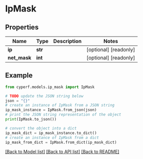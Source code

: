 # IpMask


## Properties

Name | Type | Description | Notes
------------ | ------------- | ------------- | -------------
**ip** | **str** |  | [optional] [readonly] 
**net_mask** | **int** |  | [optional] [readonly] 

## Example

```python
from cyperf.models.ip_mask import IpMask

# TODO update the JSON string below
json = "{}"
# create an instance of IpMask from a JSON string
ip_mask_instance = IpMask.from_json(json)
# print the JSON string representation of the object
print(IpMask.to_json())

# convert the object into a dict
ip_mask_dict = ip_mask_instance.to_dict()
# create an instance of IpMask from a dict
ip_mask_from_dict = IpMask.from_dict(ip_mask_dict)
```
[[Back to Model list]](../README.md#documentation-for-models) [[Back to API list]](../README.md#documentation-for-api-endpoints) [[Back to README]](../README.md)


